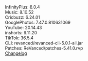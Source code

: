 InfinityPlus: 8.0.4  
Music: 8.10.52  
Cricbuzz: 6.24.01  
GooglePhotos: 7.47.0.810631069  
YouTube: 20.14.43  
inshorts: 6.11.20  
TikTok: 36.5.4  
CLI: revanced/revanced-cli-5.0.1-all.jar  
Patches: ReVanced/patches-5.41.0.rvp  
[Changelog](https://github.com/ReVanced/revanced-patches/releases/tag/v5.41.0)  
